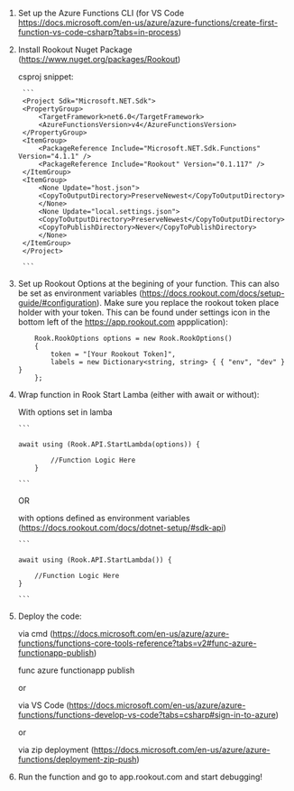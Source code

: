 1. Set up the Azure Functions CLI (for VS Code https://docs.microsoft.com/en-us/azure/azure-functions/create-first-function-vs-code-csharp?tabs=in-process)

2. Install Rookout Nuget Package (https://www.nuget.org/packages/Rookout)

    csproj snippet:

        ```
        <Project Sdk="Microsoft.NET.Sdk">
        <PropertyGroup>
            <TargetFramework>net6.0</TargetFramework>
            <AzureFunctionsVersion>v4</AzureFunctionsVersion>
        </PropertyGroup>
        <ItemGroup>
            <PackageReference Include="Microsoft.NET.Sdk.Functions" Version="4.1.1" />
            <PackageReference Include="Rookout" Version="0.1.117" />
        </ItemGroup>
        <ItemGroup>
            <None Update="host.json">
            <CopyToOutputDirectory>PreserveNewest</CopyToOutputDirectory>
            </None>
            <None Update="local.settings.json">
            <CopyToOutputDirectory>PreserveNewest</CopyToOutputDirectory>
            <CopyToPublishDirectory>Never</CopyToPublishDirectory>
            </None>
        </ItemGroup>
        </Project>

        ```

3. Set up Rookout Options at the begining of your function. This can also be set as environment variables (https://docs.rookout.com/docs/setup-guide/#configuration). Make sure you replace the rookout token place holder with your token. This can be found under settings icon in the bottom left of the https://app.rookout.com appplication):

    ```
        Rook.RookOptions options = new Rook.RookOptions() 
        {
            token = "[Your Rookout Token]",
            labels = new Dictionary<string, string> { { "env", "dev" } }
        };

    ```

4.  Wrap function in Rook Start Lamba (either with await or without):
        
    With options set in lamba

        ```

        await using (Rook.API.StartLambda(options)) {

                //Function Logic Here
            }

        ```

    OR
    
    with options defined as environment variables (https://docs.rookout.com/docs/dotnet-setup/#sdk-api)

        ```

        await using (Rook.API.StartLambda()) {

            //Function Logic Here
        }

        ```
    

5. Deploy the code:

    via cmd (https://docs.microsoft.com/en-us/azure/azure-functions/functions-core-tools-reference?tabs=v2#func-azure-functionapp-publish) 
    
    func azure functionapp publish <FunctionAppName>

    or

    via VS Code (https://docs.microsoft.com/en-us/azure/azure-functions/functions-develop-vs-code?tabs=csharp#sign-in-to-azure)

    or

    via zip deployment (https://docs.microsoft.com/en-us/azure/azure-functions/deployment-zip-push)

    

6. Run the function and go to app.rookout.com and start debugging!